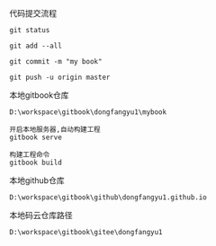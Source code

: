 

代码提交流程

```
git status

git add --all

git commit -m "my book"

git push -u origin master
```

本地gitbook仓库

```
D:\workspace\gitbook\dongfangyu1\mybook

开启本地服务器,自动构建工程
gitbook serve

构建工程命令
gitbook build
```

本地github仓库

```
D:\workspace\gitbook\github\dongfangyu1.github.io
```

本地码云仓库路径

`D:\workspace\gitbook\gitee\dongfangyu1`

